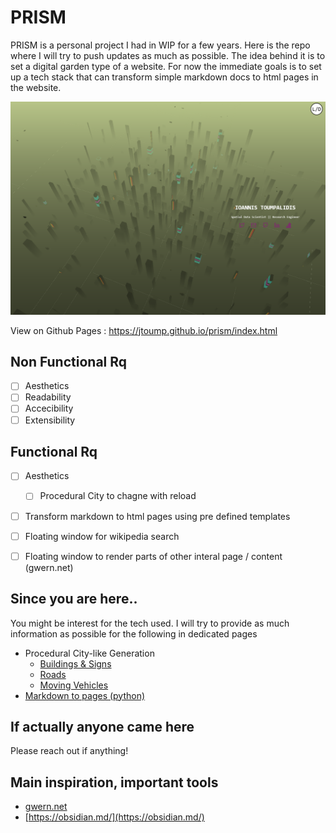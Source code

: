 # PRISM


PRISM is a personal project I had in WIP for a few years. Here is the repo where I will try to push updates as much as possible. The idea behind it is to set a digital garden type of a website. For now the immediate goals is to set up a tech stack that can transform simple markdown docs to html pages in the website. 



![](./data/img/homePage.PNG)




View on Github Pages : https://jtoump.github.io/prism/index.html



## Non Functional Rq

- [ ] Aesthetics
- [ ] Readability 
- [ ] Accecibility
- [ ] Extensibility 

## Functional Rq

- [ ] Aesthetics
	- [ ]  Procedural City to chagne with reload
- [ ] Transform markdown to html pages using pre defined templates
- [ ] Floating window for wikipedia search 
- [ ] Floating window to render parts of other interal page / content (gwern.net)



## Since you are here..

You might be interest for the tech used. I will try to provide as much information as possible for the following in dedicated pages 

- Procedural City-like Generation
  - [Buildings & Signs](./src/buildings.js)
  - [Roads](roads.js)
  - [Moving Vehicles](./src/car.js)
- [Markdown to pages (python)](transform.py)





## If actually anyone came here

Please reach out if anything! 




## Main inspiration, important tools

- [gwern.net](https://gwern.net/)
- [https://obsidian.md/](https://obsidian.md/)


